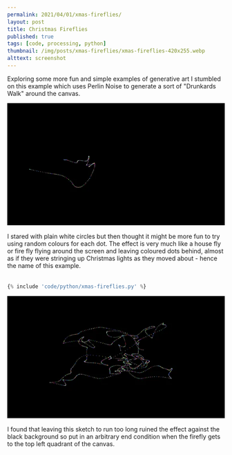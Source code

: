 ```yaml
---
permalink: 2021/04/01/xmas-fireflies/
layout: post
title: Christmas Fireflies
published: true
tags: [code, processing, python]
thumbnail: /img/posts/xmas-fireflies/xmas-fireflies-420x255.webp
alttext: screenshot
---
```


Exploring some more fun and simple examples of generative art I stumbled on this example which uses Perlin Noise to generate a sort of
"Drunkards Walk" around the canvas.

![first](/img/posts/xmas-fireflies/xmas-fireflies-1.webp)

I stared with plain white circles but then thought it might be more fun to try using random colours for each dot. The effect is very much like a
house fly or fire fly flying around the screen and leaving coloured dots behind, almost as if they were stringing up Christmas lights as they
moved about - hence the name of this example.

```python

{% include 'code/python/xmas-fireflies.py' %}

```

![second](/img/posts/xmas-fireflies/xmas-fireflies-2.webp)

I found that leaving this sketch to run too long ruined the effect against the black background so put in an arbitrary end condition when
the firefly gets to the top left quadrant of the canvas.

